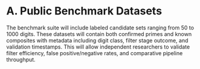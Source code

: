 # A. Public Benchmark Datasets

The benchmark suite will include labeled candidate sets ranging from 50 to 1000 digits. These datasets will contain both confirmed primes and known composites with metadata including digit class, filter stage outcome, and validation timestamps. This will allow independent researchers to validate filter efficiency, false positive/negative rates, and comparative pipeline throughput.


